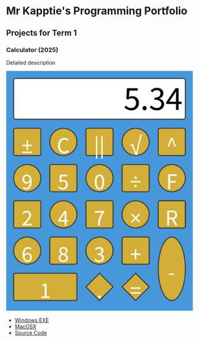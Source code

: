 # Mr Kapptie's Programming Portfolio

## Projects for Term 1

### Calculator (2025)

Detailed description

![Running Calculator](https://github.com/kappter/2026programmingportfolioB2/blob/main/images/calc1.png?raw=true)

* [Windows EXE]()
* [MacOSX]()
* [Source Code]()
